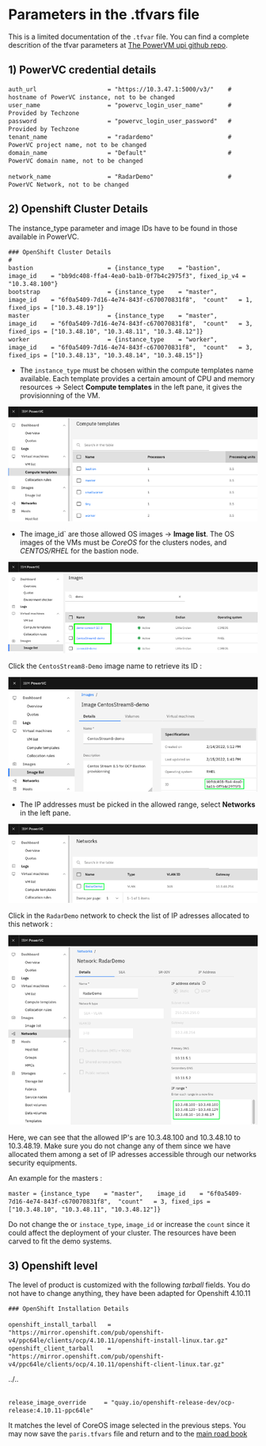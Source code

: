 # Parameters in the .tfvars file

This is a limited documentation of the `.tfvar` file. You can find a complete descrition of the tfvar parameters at [The PowerVM upi github repo](https://github.com/ocp-power-automation/ocp4-upi-powervm/blob/master/docs/var.tfvars-doc.md).

## 1) PowerVC credential details

```text
auth_url                    = "https://10.3.47.1:5000/v3/"    # hostname of PowerVC instance, not to be changed
user_name                   = "powervc_login_user_name"       # Provided by Techzone
password                    = "powervc_login_user_password"   # Provided by Techzone
tenant_name                 = "radardemo"                     # PowerVC project name, not to be changed
domain_name                 = "Default"                       # PowerVC domain name, not to be changed

network_name                = "RadarDemo"                     # PowerVC Network, not to be changed
````

## 2) Openshift Cluster Details

The instance_type parameter and image IDs have to be found in those available in PowerVC.

```text
### OpenShift Cluster Details
#
bastion                     = {instance_type    = "bastion",   image_id    = "bb9dc408-ffa4-4ea0-ba1b-0f7b4c2975f3", fixed_ip_v4 = "10.3.48.100"}
bootstrap                   = {instance_type    = "master",    image_id    = "6f0a5409-7d16-4e74-843f-c670070831f8",  "count"   = 1, fixed_ips = ["10.3.48.19"]}
master                      = {instance_type    = "master",    image_id    = "6f0a5409-7d16-4e74-843f-c670070831f8",  "count"   = 3, fixed_ips = ["10.3.48.10", "10.3.48.11", "10.3.48.12"]}
worker                      = {instance_type    = "worker",    image_id    = "6f0a5409-7d16-4e74-843f-c670070831f8",  "count"   = 3, fixed_ips = ["10.3.48.13", "10.3.48.14", "10.3.48.15"]}
```

* The `instance_type` must be chosen within the compute templates name available. Each template provides a certain amount of CPU and memory resources -> Select **Compute templates** in the left pane, it gives the provisionning of the VM.

![image](images/tfvars-0.png)

* The image_id` are those allowed OS images -> **Image list**. The OS images of the VMs must be *CoreOS* for the clusters nodes, and *CENTOS/RHEL* for the bastion node.

![image](images/tfvars-1.png)

Click the `CentosStream8-Demo` image name to retrieve its ID :

![image](images/tfvars-2.png)

* The IP addresses must be picked in the allowed range, select **Networks** in the left pane.

![image](images/tfvars-3.png)

Click in the `RadarDemo` network to check the list of IP adresses allocated to this network :

![image](images/tfvars-4.png)

Here, we can see that the allowed IP's are 10.3.48.100 and 10.3.48.10 to 10.3.48.19.
Make sure you do not change any of them since we have allocated them among a set of IP
adresses accessible through our networks security equipments.

An example for the masters :

```text
master = {instance_type    = "master",    image_id    = "6f0a5409-7d16-4e74-843f-c670070831f8",  "count"   = 3, fixed_ips = ["10.3.48.10", "10.3.48.11", "10.3.48.12"]}
```

Do not change the or `instace_type`, `image_id` or increase the `count` since it could affect the deployment of your cluster. The resources have been carved to fit the demo systems.

## 3) Openshift level

The level of product is customized with the following *tarball* fields. You do not have to change anything, they have been adapted for Openshift 4.10.11

```text
### OpenShift Installation Details

openshift_install_tarball   = "https://mirror.openshift.com/pub/openshift-v4/ppc64le/clients/ocp/4.10.11/openshift-install-linux.tar.gz"
openshift_client_tarball    = "https://mirror.openshift.com/pub/openshift-v4/ppc64le/clients/ocp/4.10.11/openshift-client-linux.tar.gz"
```

../..

```text

release_image_override     = "quay.io/openshift-release-dev/ocp-release:4.10.11-ppc64le"

```

It matches the level of CoreOS image selected in the previous steps.
You may now save the `paris.tfvars` file and return and to the [main road book](install-with-powervc.md)
